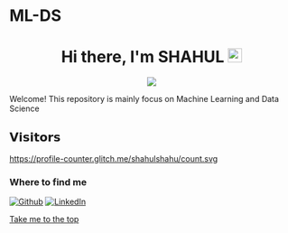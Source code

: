 # ML-DS
<a name="top"></a>
<div align="center">
  <h1>Hi there, I'm <b>SHAHUL</b> <img src="https://media.giphy.com/media/hvRJCLFzcasrR4ia7z/giphy.gif" width="25px"> </h1>
   
   
   <img src="https://pronoun.cyou/x/y?subject=He&object=Him&height=20"> 
</div>

Welcome! This repository is mainly focus on Machine Learning and Data Science

## 𝗩𝗶𝘀𝗶𝘁𝗼𝗿𝘀

https://profile-counter.glitch.me/shahulshahu/count.svg

<h3>Where to find me</h3>
<p><a href="https://github.com/shahulshahu" target="_blank"><img alt="Github" src="https://img.shields.io/badge/GitHub-%2312100E.svg?&style=for-the-badge&logo=Github&logoColor=white" /></a> <a href="https://www.linkedin.com/in/shahulsk" target="_blank"><img alt="LinkedIn" src="https://img.shields.io/badge/linkedin-%230077B5.svg?&style=for-the-badge&logo=linkedin&logoColor=white" /></a>
</p>

<a name="bottom"></a>
[Take me to the top](#top)

